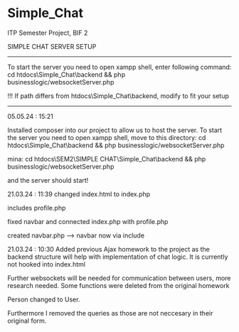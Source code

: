 # Simple_Chat
ITP Semester Project, BIF 2

SIMPLE CHAT SERVER SETUP

----------------------------------------------------------------------------------


To start the server you need to open xampp shell, enter following command: 
cd htdocs\Simple_Chat\backend && php businesslogic/websocketServer.php

!!! If path differs from htdocs\Simple_Chat\backend, modify to fit your setup 


----------------------------------------------------------------------------------

05.05.24 : 15:21

Installed composer into our project to allow us to host the server. 
To start the server you need to open xampp shell, move to this directory: 
cd htdocs\Simple_Chat\backend && php businesslogic/websocketServer.php

mina: cd htdocs\SEM2\SIMPLE CHAT\Simple_Chat\backend && php businesslogic/websocketServer.php


and the server should start!

21.03.24 : 11:39
changed index.html to index.php

includes profile.php

fixed navbar and connected index.php with profile.php

created navbar.php --> navbar now via include

21.03.24 : 10:30 
Added previous Ajax homework to the project as the backend structure will help with implementation of
chat logic. It is currently not hooked into index.html

Further websockets will be needed for communication between users, more research needed.
Some functions were deleted from the original homework

Person changed to User.

Furthermore I removed the queries as those are not neccesary in their original form.
